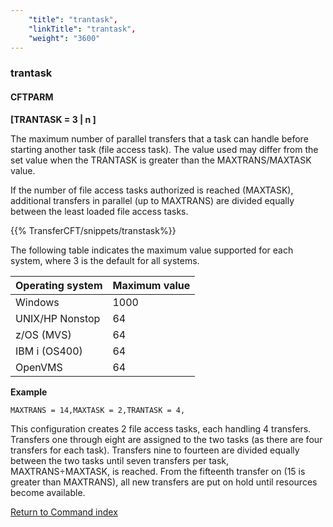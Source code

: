 ```yaml
---
    "title": "trantask",
    "linkTitle": "trantask",
    "weight": "3600"
---
```

<span id="trantask"></span>

### trantask

#### CFTPARM

****[TRANTASK = <span class="underline">3</span> &#124; n ]****

The maximum number of parallel transfers that a task can handle before starting another task (file access task). The value used may differ from the set value when the TRANTASK is greater than the MAXTRANS/MAXTASK value.

If the number of file access tasks authorized is reached (MAXTASK), additional transfers in parallel (up to MAXTRANS) are divided equally between the least loaded file access tasks.

{{% TransferCFT/snippets/transtask%}}

The following table indicates the maximum value supported for each system, where 3 is the default for all systems.


| Operating system  | Maximum value  |
| --- | --- |
| Windows | 1000 |
| UNIX/HP Nonstop | 64 |
| z/OS (MVS) | 64 |
| IBM i (OS400) | 64 |
| OpenVMS  | 64 |


******Example******

`MAXTRANS = 14,MAXTASK = 2,TRANTASK = 4,`

This configuration creates 2 file access tasks, each handling 4 transfers. Transfers one through eight are assigned to the two tasks (as there are four transfers for each task). Transfers nine to fourteen are divided equally between the two tasks until seven transfers per task, MAXTRANS÷MAXTASK, is reached. From the fifteenth transfer on (15 is greater than MAXTRANS), all new transfers are put on hold until resources become available.

[Return to Command index](../../)
